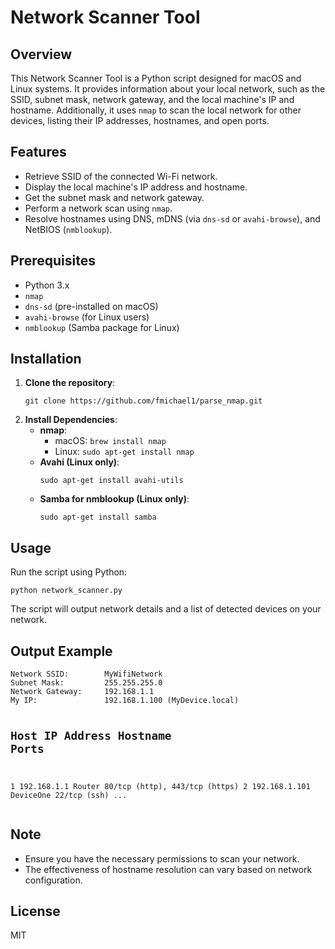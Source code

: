 
<h1>Network Scanner Tool</h1>
<h2>Overview</h2>

<p>This Network Scanner Tool is a Python script designed for macOS and Linux systems. It provides information about your local network, such as the SSID, subnet mask, network gateway, and the local machine's IP and hostname. Additionally, it uses <code>nmap</code> to scan the local network for other devices, listing their IP addresses, hostnames, and open ports.</p>

<h2>Features</h2>
<ul>
  <li>Retrieve SSID of the connected Wi-Fi network.</li>
  <li>Display the local machine's IP address and hostname.</li>
  <li>Get the subnet mask and network gateway.</li>
  <li>Perform a network scan using <code>nmap</code>.</li>
  <li>Resolve hostnames using DNS, mDNS (via <code>dns-sd</code> or <code>avahi-browse</code>), and NetBIOS (<code>nmblookup</code>).</li>
</ul>

<h2>Prerequisites</h2>
<ul>
  <li>Python 3.x</li>
  <li><code>nmap</code></li>
  <li><code>dns-sd</code> (pre-installed on macOS)</li>
  <li><code>avahi-browse</code> (for Linux users)</li>
  <li><code>nmblookup</code> (Samba package for Linux)</li>
</ul>

<h2>Installation</h2>
<ol>
  <li><strong>Clone the repository</strong>:
    <pre><code>git clone https://github.com/fmichael1/parse_nmap.git</code></pre>
  </li>
  <li><strong>Install Dependencies</strong>:
    <ul>
      <li><strong>nmap</strong>:
        <ul>
          <li>macOS: <code>brew install nmap</code></li>
          <li>Linux: <code>sudo apt-get install nmap</code></li>
        </ul>
      </li>
      <li><strong>Avahi (Linux only)</strong>:
        <pre><code>sudo apt-get install avahi-utils</code></pre>
      </li>
      <li><strong>Samba for nmblookup (Linux only)</strong>:
        <pre><code>sudo apt-get install samba</code></pre>
      </li>
    </ul>
  </li>
</ol>

<h2>Usage</h2>
<p>Run the script using Python:</p>
  <pre><code>python network_scanner.py</code></pre>
<p>The script will output network details and a list of detected devices on your network.</p>

<h2>Output Example</h2>
<pre><code class="!whitespace-pre hljs language-bash">Network SSID:        MyWifiNetwork
Subnet Mask:         255.255.255.0
Network Gateway:     192.168.1.1
My IP:               192.168.1.100 (MyDevice.<span class="hljs-built_in">local</span>)

Host  IP Address       Hostname            Ports
----------------------------------------------------------
1     192.168.1.1      Router              80/tcp (http), 443/tcp (https)
2     192.168.1.101    DeviceOne           22/tcp (ssh)
...
</code></div></div></pre><h2>Note</h2><ul><li>Ensure you have the necessary permissions to scan your network.</li><li>The effectiveness of hostname resolution can vary based on network configuration.</li></ul><h2>License</h2><p><a target="_new">MIT</a></p></div></div>
